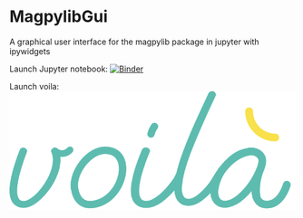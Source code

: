 # MagpylibGui
 A graphical user interface for the magpylib package in jupyter with ipywidgets


<!-- Launch Jupyterlab: [![Binder](https://mybinder.org/badge_logo.svg)](https://mybinder.org/v2/gh/Alexboiboi/MagpylibGui/master?urlpath=lab)) -->



Launch Jupyter notebook: [![Binder](https://mybinder.org/badge_logo.svg)](https://mybinder.org/v2/gh/Alexboiboi/MagpylibGui/master)

Launch voila: [![Binder](https://github.com/voila-dashboards/voila/raw/master/docs/source/voila-logo.svg?sanitize=true)](https://mybinder.org/v2/gh/Alexboiboi/MagpylibGui/master?urlpath=voila/render/00_MagpylibGui_voila.ipynb)
